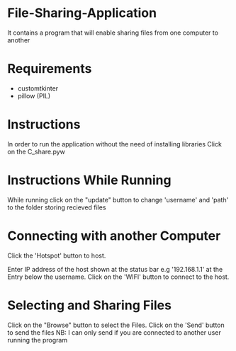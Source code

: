 # File-Sharing-Application
It contains a program that will enable sharing files from one computer to another

# Requirements
* customtkinter
* pillow (PIL)
  
# Instructions
In order to run the application without the need of installing libraries Click on the C_share.pyw

# Instructions While Running
While running click on the "update" button to change 'username' and 'path' to the folder storing recieved files

# Connecting with another Computer
Click the 'Hotspot' button to host.

Enter IP address of the host shown at the status bar e.g '192.168.1.1' at the Entry below the username.
Click on the 'WIFI' button to connect to the host.

# Selecting and Sharing Files
Click on the "Browse" button to select the Files.
Click on the 'Send' button to send the files 
NB: I can only send if you are connected to another user running the program
